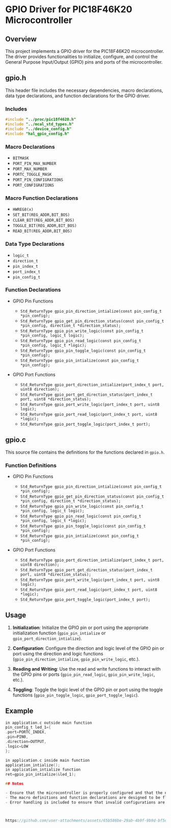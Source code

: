 # GPIO Driver for PIC18F46K20 Microcontroller

## Overview

This project implements a GPIO driver for the PIC18F46K20 microcontroller. The driver provides functionalities to initialize, configure, and control the General Purpose Input/Output (GPIO) pins and ports of the microcontroller.

## gpio.h

This header file includes the necessary dependencies, macro declarations, data type declarations, and function declarations for the GPIO driver.

### Includes

```c
#include "../proc/pic18f4620.h"
#include "../mcal_std_types.h"
#include "../device_config.h"
#include "hal_gpio_config.h"
```

### Macro Declarations

- `BITMASK`
- `PORT_PIN_MAX_NUMBER`
- `PORT_MAX_NUMBER`
- `PORTC_TOGGLE_MASK`
- `PORT_PIN_CONFIGRATIONS`
- `PORT_CONFIGRATIONS`

### Macro Function Declarations

- `HWREG8(x)`
- `SET_BIT(REG_ADDR,BIT_BOS)`
- `CLEAR_BIT(REG_ADDR,BIT_BOS)`
- `TOGGLE_BIT(REG_ADDR,BIT_BOS)`
- `READ_BIT(REG_ADDR,BIT_BOS)`

### Data Type Declarations

- `logic_t`
- `direction_t`
- `pin_index_t`
- `port_index_t`
- `pin_config_t`

### Function Declarations

- GPIO Pin Functions
  - `Std_ReturnType gpio_pin_direction_intialize(const pin_config_t *pin_config);`
  - `Std_ReturnType gpio_get_pin_direction_status(const pin_config_t *pin_config, direction_t *direction_status);`
  - `Std_ReturnType gpio_pin_write_logic(const pin_config_t *pin_config, logic_t logic);`
  - `Std_ReturnType gpio_pin_read_logic(const pin_config_t *pin_config, logic_t *logic);`
  - `Std_ReturnType gpio_pin_toggle_logic(const pin_config_t *pin_config);`
  - `Std_ReturnType gpio_pin_intialize(const pin_config_t *pin_config);`

- GPIO Port Functions
  - `Std_ReturnType gpio_port_direction_intialize(port_index_t port, uint8 direction);`
  - `Std_ReturnType gpio_port_get_direction_status(port_index_t port, uint8 *direction_status);`
  - `Std_ReturnType gpio_port_write_logic(port_index_t port, uint8 logic);`
  - `Std_ReturnType gpio_port_read_logic(port_index_t port, uint8 *logic);`
  - `Std_ReturnType gpio_port_toggle_logic(port_index_t port);`

## gpio.c

This source file contains the definitions for the functions declared in `gpio.h`.

### Function Definitions

- GPIO Pin Functions
  - `Std_ReturnType gpio_pin_direction_intialize(const pin_config_t *pin_config);`
  - `Std_ReturnType gpio_get_pin_direction_status(const pin_config_t *pin_config, direction_t *direction_status);`
  - `Std_ReturnType gpio_pin_write_logic(const pin_config_t *pin_config, logic_t logic);`
  - `Std_ReturnType gpio_pin_read_logic(const pin_config_t *pin_config, logic_t *logic);`
  - `Std_ReturnType gpio_pin_toggle_logic(const pin_config_t *pin_config);`
  - `Std_ReturnType gpio_pin_intialize(const pin_config_t *pin_config);`

- GPIO Port Functions
  - `Std_ReturnType gpio_port_direction_intialize(port_index_t port, uint8 direction);`
  - `Std_ReturnType gpio_port_get_direction_status(port_index_t port, uint8 *direction_status);`
  - `Std_ReturnType gpio_port_write_logic(port_index_t port, uint8 logic);`
  - `Std_ReturnType gpio_port_read_logic(port_index_t port, uint8 *logic);`
  - `Std_ReturnType gpio_port_toggle_logic(port_index_t port);`

## Usage

1. **Initialization**:
   Initialize the GPIO pin or port using the appropriate initialization function (`gpio_pin_intialize` or `gpio_port_direction_intialize`).

2. **Configuration**:
   Configure the direction and logic level of the GPIO pin or port using the direction and logic functions (`gpio_pin_direction_intialize`, `gpio_pin_write_logic`, etc.).

3. **Reading and Writing**:
   Use the read and write functions to interact with the GPIO pins or ports (`gpio_pin_read_logic`, `gpio_pin_write_logic`, etc.).

4. **Toggling**:
   Toggle the logic level of the GPIO pin or port using the toggle functions (`gpio_pin_toggle_logic`, `gpio_port_toggle_logic`).

## Example

```c
in application.c outside main function
pin_config_t led_1={
.port=PORTC_INDEX,
.pin=PIN0,
.direction=OUTPUT,
.logic=LOW
};

in application.c inside main function
application_intialize();
in application_intialize function
ret=gpio_pin_intialize(&led_1);

## Notes

- Ensure that the microcontroller is properly configured and that the necessary headers and libraries are included.
- The macro definitions and function declarations are designed to be flexible and easy to use.
- Error handling is included to ensure that invalid configurations are caught and handled appropriately.



https://github.com/user-attachments/assets/65b586be-29ab-4b9f-9b9d-bf5ea7afbe7f



